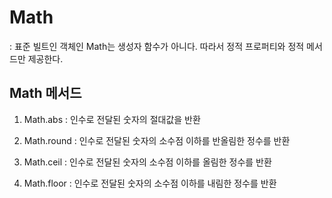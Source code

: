 # Math

: 표준 빌트인 객체인 Math는 생성자 함수가 아니다. 따라서 정적 프로퍼티와 정적 메서드만 제공한다.

## Math 메서드

1. Math.abs
   : 인수로 전달된 숫자의 절대값을 반환

2. Math.round
   : 인수로 전달된 숫자의 소수점 이하를 반올림한 정수를 반환

3. Math.ceil
   : 인수로 전달된 숫자의 소수점 이하를 올림한 정수를 반환

4. Math.floor
   : 인수로 전달된 숫자의 소수점 이하를 내림한 정수를 반환
